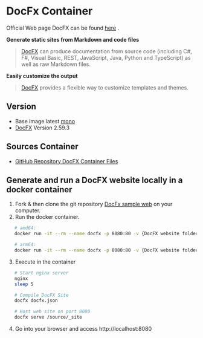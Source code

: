 # DocFx Container

Official Web page DocFX can be found [here](https://dotnet.github.io/docfx/) .

**Generate static sites from Markdown and code files**

> [DocFX](https://dotnet.github.io/docfx/) can produce documentation from source
> code (including C#, F#, Visual Basic, REST, JavaScript, Java, Python and
> TypeScript) as well as raw Markdown files.

**Easily customize the output**

> [DocFX](https://dotnet.github.io/docfx/) provides a flexible way to customize
> templates and themes.

## Version

- Base image latest [mono](https://hub.docker.com/_/mono)
- [DocFX](https://dotnet.github.io/docfx/) Version 2.59.3

## Sources Container

- [GitHub Repository DocFX Container Files](https://github.com/peterhee/DockerContainer/tree/master/docfx-cmd)

## Generate and run a DocFX website locally in a docker container

1. Fork & then clone the git repository
   [DocFx sample web](https://github.com/docascode/docfx-seed) on your computer.
2. Run the docker container.

```bash
   # amd64:
   docker run -it --rm --name docfx -p 8080:80 -v {DocFX website folder}:/source docker.io/pheese/cmd-docfx:amd64

   # arm64:
   docker run -it --rm --name docfx -p 8080:80 -v {DocFX website folder}:/source docker.io/pheese/cmd-docfx:arm64
```

3. Execute in the container

```bash
   # Start nginx server
   nginx
   sleep 5

   # Compile DocFX Site
   docfx docfx.json

   # Host web site on port 8080
   docfx serve /source/_site
```

4. Go into your browser and access http://localhost:8080

